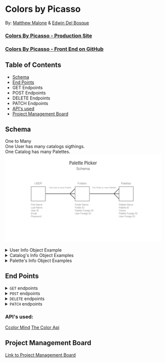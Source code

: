 # Colors by Picasso

By:
[Matthew Malone](https://github.com/matthewdshepherd) & [Edwin Del Bosque](https://github.com/edwindelbosque)

### [Colors By Picasso - Production Site](http://colorsbypicasso.herokuapp.com/)
### [Colors By Picasso - Front End on GitHub](https://github.com/edwindelbosque/picasso-fe)

## Table of Contents
* [Schema](#Schema)
* [End Points](#End-Points)
* GET Endpoints
* POST Endpoints
* DELETE Endpoints
* PATCH Endpoints
* [API's used](#API's-used)
* [Project Management Board](#Project-Management-Board)


## Schema
One to Many<br/>
One User has many catalogs sigthings.<br/>
One Catalog has many Palettes.
<img src="./images/Palette-Picker-Schema.png" alt="Picasso Color Picker Schema Diagram">
<details>
  <summary>  User Info Object Example  </summary>

  ```js
   {
		id: 1,
		firstName: 'Edwin',
		lastName: 'Del Bosque',
		email: 'edwinbosq@gmail.com',
		password: <string>
	}
  ```
</details>
<details>
  <summary>  Catalog's Info Object Examples  </summary>

  ```js
   [{
		id: 1,
		catalogName: 'Personal',
		user_id: 1
	},
	{
		id: 2,
		catalogName: 'Favorites',
		user_id: 1
	}]
  ```
</details>
<details>
  <summary>  Palette's Info Object Examples  </summary>

  ```js
   [	{
		id: 1,
		paletteName: 'Winter',
		colors:[...],
    catalog_id: 1
    },
    {
		id: 2,
		paletteName: 'Fall',
		colors:[...],
    catalog_id: 2
    }]
  ```
</details>

## End Points
<details>
  <summary> <code>GET</code> endpoints </summary>

##### 1. All Catalogs for a user 
GET path:`/api/v1/users/:userdId/catalogs`
- Sample Response (ok) status: 200
- Will return an array of all catalogs specific to a user, each as an object.
- Each beach object will contain the following:
```js
[{
		id: 1,
		catalogName: 'Personal',
		user_id: 1
	}]
```
- `Sample Response (error) status: 404`
```js
{ error: "Cannot retrieve Catalogs" }
```
##### 2. Return a specific Catalog for a user
GET path:`/api/v1/users/:userdId/catalogs/:catalogId`
- Sample Response (ok) status: 200
- Will return an object of a specific catalog for a user.
- Each beach object will contain the following:
```js
{
		id: 1,
		catalogName: 'Personal',
		user_id: 1
	}
```
- `Sample Response (error) status: 404`
```js
{ error: "Cannot retrieve Catalog" }
```

##### 3. All Palettes for a specifid Catalog
GET path:`/api/v1/users/:userdId/catalogs/:catalogId/palettes`
- Sample Response (ok) status: 200
- Will return an array of all sightings from all beaches 
- Each sighting object will contain the following:
```js
 [	{
		id: 1,
		paletteName: 'Winter',
		colors:[...],
    catalog_id: 1
    },
    {
		id: 2,
		paletteName: 'Fall',
		colors:[...],
    catalog_id: 2
    }]
```
- Sample Response (error) status: 404
```js
{ 
  error: "Cannot retreive Palettes" 
}
```

##### 4. A Palette for a specific Catalog
GET path:`/api/v1/users/:userdId/catalogs/:catalogId/palettes/:paletteId`
- Sample Response (ok) status: 200
- Will return an object of a palette from a specific Catalog 
- Each Palette object will contain the following:
```js
    {
		id: 2,
		paletteName: 'Fall',
		colors:[...],
    catalog_id: 2
    }
```
- Sample Response (error) status: 404
```js
{ 
  error: "Cannot retreive Palette" 
}
```
</details>
<details>
  <summary> <code>POST</code> endpoints </summary>

##### 1. Create a User
POST path:`/api/v1/users`
This Post requires First and Last name, email and password. Logic is built in to verify valid email address and password must be at least 6 haracters long.
Format of POST body:
```js
{
	firstName: 'Sandler',
	lastName: 'McCalsin',
  email: 'SadieMcCaslin@gmail.com',
	password: '123456'
}
```
- Sample Response (ok) status: 201
```js
{ firstName: 'Sandler', id: 98003}
```
- Sample Response (error) status: 422 - When all the parameters are not provided:
```js
{
				error: `Expected format: {
                    "firstName": <String>,
                    "lastName": <String>,
                    "email": <String>,
                    "password": <String>,
                }. You're missing a "${requiredParameter}" property.`
			}
```
- Sample Response (error) status: 422 - when email already exists
```js
{ error: 'The request could not be completed due to email already in use' }
```

##### 2. Login a User
POST path:`/api/v1/login`
This Post requires email and password. Logic is built in to verify valid email address and password must be at least 6 haracters long.
Format of POST body:
```js
{
  email: 'SadieMcCaslin@gmail.com',
	password: '123456'
}
```
- Sample Response (ok) status: 201
```js
{ firstName: 'Sandler', id: 98003}
```
- Sample Response (error) status: 422 - When all the parameters are not provided:
```js
{
				error: `Expected format: {
                    "firstName": <String>,
                    "lastName": <String>,
                    "email": <String>,
                    "password": <String>,
                }. You're missing a "${requiredParameter}" property.`
			}
```
- Sample Response (error) status: 404 - When email is not in system
```js
{ error: 'Email not found' }
```
- Sample Response (error) status: 404 - When email is in system and but incorrect password
```js
{ error: Incorrect Password' }
```
</details>
<details>
  <summary> <code>DELETE</code> endpoints </summary>

##### 1. DELETE A Specific Palette
DELETE path:'/api/v1/users/:userId/catalogs/:catalogId/palettes/:paletteId'
- This only requires the id of the Palette you want to delete
- Sample Response (ok) status: 201 with message
```js
`Palette <catalogId> was successfully removed`
```
##### 2. DELETE A Specific Catalog and Palettes it holds
DELETE path:'/api/v1/users/:userId/catalogs/:catalogId'
- This only requires the id of the Catalog you want to delete
- Sample Response (ok) status: 201 with message
```js
`Catalog <catalogId> was successfully removed`
```
</details>
<details>
  <summary> <code>PATCH</code> endpoints </summary>

##### 1. PATCH A Specific Palette
DELETE path:'/api/v1/users/:userId/catalogs/:catalogId/palettes/:paletteId'
- This requires the id of the Palette you want to patch
- Body needs to hold the part of the Palette to update
- Sample Response (ok) status: 20 with new name
```js
{newName: <name of palette>}
```
##### 2. PATCH A Specific Catalog
DELETE path:'/api/v1/users/:userId/catalogs/:catalogId'
- This only requires the id of the Catalog you want to patch
- Body needs to hold the part of the Catalog to update
- Sample Response (ok) status: 201 with message
```js
{newName: <name of catalog>}
```
</details>

### API's used:
[Ccolor Mind](http://colormind.io/api/)
[The Color Api](https://www.thecolorapi.com/)

## Project Management Board
[Link to Project Management Board](https://edwindelbosque.atlassian.net/secure/RapidBoard.jspa?projectKey=CPR&rapidView=1)
